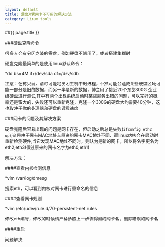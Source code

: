```yaml
---
layout: default
title: 硬盘对拷网卡不可用的解决方法
category: Linux_tools
---
```


##{{ page.title }}

###硬盘克隆命令

很多人会有分区克隆的需求，例如硬盘不够用了，或者搭建集群时

硬盘克隆最简单的是使用linux默认命令：

*dd bs=4M if=/dev/sda of=/dev/sdb

注意：在拷贝前，请尽可能地关闭主机中的进程，不然可能会造成某些硬盘区域可能一部分是旧的数据，而另一半是新的数据，博主用了接近20个东芝300G 企业级硬盘进行测试,其中有两个出现系统启动时某些服务出错的问题，可以完好的概率还是蛮大的，失败还可以重新克隆，克隆一个300G的硬盘大约需要40分钟，这也取决于你的处理器和硬盘的读写速度

###网卡的问题及其解决方案

硬盘克隆后容易出现的问题是网卡存在，但启动之后总是失败(`ifconfig eth2 up`),这是由于网卡MAC地址与原来的网卡MAC地址不同，而linux内核会在启动时重新检测硬件,当它发现MAC地址不同时，则认为是新的网卡，所以将名字更名为eth2,eth3(假设原来的网卡名字为eth0,eth1)

解决方法：

####查看内核检测信息

*vim /var/log/dmesg

搜索eth，可以看到内核对网卡进行重命名的信息

####查看网卡规则

*vim /etc/udev/rule.d/70-persistent-net.rules

修改eth编号，修改的时候请严格参照上一步骤得到的网卡名，删除错误的网卡名

####重启

问题解决



